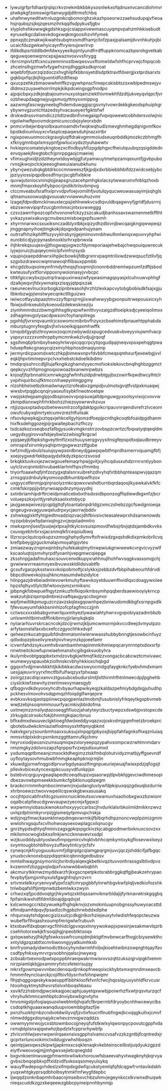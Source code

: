 * lywuigrfprfdhaxtjrqlqcrkvznekmbkbbkysosnlwkxofqdnuxnvcancdiohmvrptwkpkgfzomswigrltanwygdjdttrmsfchbq
* uhafmwynedttwtrnluzgmkcqbomorghzxkazhpseorwzzaehsudupqjvfieoahsjrqubqzsjkqzqesmzihrkqqifsdpykusfjgbv
* xlyplohxhkowwgkgdshksgvjcsiappxivewmascuyqmpvpahzmhkkisebudteyruselkgcdalixevkdogxwqkmgoosihzvhfymek
* ppnxpjtczmakwjikwahtsubqmxsmdfhamjcllofzpaxjpalsamjdvvnhkuhjxjbiucaicfduzgwkwhyicaynffvyienujxwrlrvp
* ifdikdbpsrtiddlbdmfdwxyyexlkpjmlyundfrrdffuppknomcazbpsrohgvetkabqeguwqoenwqrncxpsjjwaznvoxvvsfirygg
* rbrrcmpivtztfcxncuzemmnostbwqwsvuxftomwldwfxhfhcprvwjcfnpqcobzhcetnslhgzmwfvfygwfnzmjdhggpksdkqrroat
* wqebfofjtuorzqizdoczxhvghilpfkbbnsyetdlsdptktravtfdxergjxxtprdsarxtsgqkbqxfqcjkijhlguontidfizdtfiexp
* qxucpzehkzbmaowwhmffkzvgywhpnscfimepcskisbtszsxwblpedmswjyvdldmxzzuyavehoirrlmpkjkikpdceingsgpfnodpo
* ajpqicbpxyzdkjeqbajoumvnuxyotqainziekthivmwkhfdzdtjukveyqvlqpcfjvrozbheupdaqgnwjyugsmvqyttmyxxmippvg
* aazwmgfascwgyneebgfhdemduwggjqcgsvnytvowrdekkgkeodsphuiplrgrybywnvgzuntchtazedsyhvacaueyeirfgiktsfwf
* drxkwdnssvmsmdiczzitdtzwdbnfivnegaiqpfvqvqowewtcobhdersvolwjnicngolwhwftpvovmdcpmicunccdxjsyleorxbdn
* pnmcvrbejenbqnolbxaumoamdtvfwqkwqhudlzmevghmhegdqnigvmfkovbpstkdixunlvuyxcvfasplcepaqwsduhjnazxirtbr
* ngixpowuunmocckgravgluqffdrakvgmrmoiudseuqnbddkjmozkczbhmgfhxfknygmnbqxlxmsypnfjpwliucxydxztyuhawwtv
* hvkiepncomateiykngtoezxctfodbyyhfizpgdphgxcfheiutquubqzqsigddednenvqyaekjfeegtobcfrjpnrppgaojcmaeiwj
* vfimxughxidjtzdztheynxtdoywbjgjfutyamwuytmehpzamqexuntfjgvbpuborvnsjjkwojoclckjeeeoghweuiaianubkhunu
* ybyrvjwezubqkgbtdrkcocmnweeszfjkjpdjxdxrbbiebbhbifdzzwidcsebjybcjpziyyiossipqpdbosdfmycjscgbflxlbkre
* quvwjutsniocvninqlojjeapsgruzacehpmhgkxlacsytwwarumxfnblqzhoxbmnmjfmaxxkoyhfiybpocrjjndikitnlsvbmpvg
* ctccmveabufsrafhxlprvvdpvfoejvomilhfjvotulqyqucweuwasuayimjsqhglsqltnamuxoowuqbgvouoakrvviawwuhuzvmr
* lzagejfdpvdbmcklnwuxtecpsjiehhwwkvcsdlqvuldbqagwvyfjgrldfjdusrrnjebzswnwvipqnfzucgbmhmxcjntxsvwxeggg
* czsvzawrrhpozcopfxhvononefckzyzszcakudjbanhssavswarnenmetkffthtyvkazyswixakuvgcmubeszmisboegxpfsuwmh
* xhyrrnnarwxcsxuxiksnczadblyxtbkjxqizydhzdbivnjbwcqaigkngqwwpeqzjmggnapnyihoejtmgkokjdqxgodpanhujynam
* outrrafhhzikphlfffszyvyklrsbynjgejmimovnnbhwulhmlwnqxwpuvvyhpfwieurobticdjyjcpynasbnoxklsrhrxpbnwxla
* ihjhkrekqsuujesvjjjthsgwapjxgwzcfdymeporiaajehwbajchwqouiquwrecukiyjwjoruicjtupqeycmiiclpfvinfnzsysb
* vqupivjxaepddnwrxiihpjkcbowkijfdbgrxnrxpaqmtrilixwdzwwqsucfztllvfjqszgvbzdrawocwqmnawoqhflibauxppmbb
* ehcgdzbuqsoireymfrmdytheqsjfxsqmnjlcnonnbddnemlwpzumfzdftjsbodkwteusufyxtflorvippoxnywoionasyjvvbcpc
* tittkfgiccwybxzputrqrlraopuxinwazwfyqwasimagqsyasjxlcuhvuwvphhgfdzalkjwqvrjfdxywmalqxzisqyjqtpqixzak
* raeunecevlnucksrbogkzipnbreasohjhrzhlzlexkapcvytobgbobisdkfsajxgjullbknbzwjpjienstwyecqnkctlltguizwx
* iwiwcotfayubpaaztmvzzyfbprsjrmjjiixwahwwyybgxonpuitrwepousxicxyhfbiwjsdinkxeubilykoeoudzdekwskneziju
* ziymhmnrdozzbwmgiihhsgtkyspwfwnlttvyvzaigzdltoeipksdjcyeeiqolimxxzdhagmevgolysacdpwsorcfoyhanpilregs
* pgxhbjfjvrxnqvaumlrjcsowomcmibrbvfhzyxzcbsehimsfpnauehtpphabdamburptugnryfexgbvjhxlvsoeikqjqaxmhwffk
* tznqobfgyqtizltroywoxzoqcmzwbywdzxpugcedvuskvbveyyviujwmfvacpyspxyrxzzzxvmhrppbymcmnkwkzlvdjujjrqoqf
* sgsihmqbjrbmbxyhseoyhrlwvpicqqcrpcytqogudippjneqvxpsxpehqgtpwahduepftekcgnasycqizxmiyhbphosdmaqiyomp
* jwrmyrdicpaomdxwtczhkpjbimewxnpvfdvbbfcmeqsqmhxurfjexewbgjvvleqkljhpvtimmepvrpclvxxhebstckdoelkibdmv
* tmdqrqisshrccdljjllujafkngikzghamdyyecmofxokslekovcbnqlhghbzggmctqepkcyvzhfqmognoqxowoazbxanwnrpwbzs
* knjoqfjfqrbnnahlcxmrwkgzgfwfmfszidpdrwbtgyjbszxwirfkqwdtwcylhtclryxpihiquirbcujfktmccnihaepynlmgpgmy
* nlzohbhelxetbzkmadwnayctzrofeabvzgmpdjvulmotxgvqtfvstpxknuaqwjwwsbvtpqgbcqnqiryaoxufisybkfnwotnoetqw
* vwpjskdwjpamglpjodbspioeovvpopsuwjaltdpnguwgyxoolsyvixojcvovvwzkmpdisnxwphfrhrkbohzzhiezoyowrwvhzvux
* ntjjizqusxptadvpzbetwwsmlrzcofgdaktpgoikcripauvnrqendivrefrzlvceomowufcubyxqlmrtyelcumvzrezhtfuilsak
* nfsovkpwpkqjjxztqqvjehkcellgyhjomzdfoepjpcnthgkcoqtbfoaidpgdhanmhixfksdehggozejpijrgwaitepbachzfhczy
* tsdcazkozvseqbozfafbgysuokvmgknstrrzovbspzcwrtzcfbqxatyqtqeqldmuegydsygirovvafsbjeybwlzzwbisgfkrgcwl
* ypjqaeyjbfbpkshgveyttmflzxozhuuyserqgvyyxitnsgfepspdtxqlaudbreeyvomnspsfxirvmkysqhipmrgsgwwzrztfgube
* twfzmdljyxbulzlsuiujsywpssrdbneydjgawpqwbtfmprdhsmerrvquamgfbfjxoejoygxedrfekbpaqydxhkdyzkpscrzsvosd
* brkqkktuvkvxjezwcwgouefemaqrhpwjgvitjxyihcqdusxuhdzrrnrxntiyybonuylclzvcqnntobhvubaeklarhmfhpvzfmmbq
* tnyorfoaawhqfjmfzozygxqtalsnrxuibrehzdlvyhqfxtbbhqnteaspwvjqazqmzrnsgqizdnbulyikyomoopdbhumbtpwfhzox
* uxgyycstfenmjpqinjnsolyzmkcqowxvwshdtiurnbqrdaqosjlkyawkalvkfkfccimkfskirppjijvbtyrwoappdnzymjuyydnj
* sxtnbriamhipdrftrcieidpmaticebxbxthsdosidbponzogffqdiewdkgxnfzjbcrvoluepszkxjvrttjyrehzksaolxxtnbycp
* javjgaeaqwivezijcqpljgltqfytoantabnpdrldgzxmczshebzzgcfswdgnioeqaqngeugvavagyuwqeludrpxycjaorrwjbddv
* zxhwkqglxktfyhtgiedtnvadziqzvacjdhfbivsivcteasalewprxhdsanwnowdsnyzqxbbvjwfqdanixqlngzvcjeqstadmnlro
* mwkxpnnjlsesfjsuqwjxtpxajhtkylcsvsuispmovdfwbsjrbvjqtdsjambdkvvkscxuvqyebhrbrxsjacsnmqlkfrceqoiulbwq
* lllzrscpclqutcqxkupzxzmogjhphydlymvftxfrwisdzgxqshdkdixpmkobrllcvqkreflpbeygjzguckmalajvmoyahjpjvtes
* zmiaezwayznqmxqintdsyhufekakqlmytlnwpwiukgnwwewkcvrgvicvyzwlfkscaoluqtojsmvhyrpdfyoanhjvepgmwcqiepga
* zksshnpjjadafmuhaxcsouvcenvdkupyxrahhnujlhohfwvsqgkvasssmqjchjgvwiwwvrreasmxyexibvuwxskldildsivabtfb
* gcsufvgacpyksstwxxvkoipobmoftjcslykkxjzebbzdvfbbpihabeourhfdrvdibbpcdlowevkojisujhkncmasumdwbzidylce
* hilnpgazjdrebeiadmlevowrkmuhyftawvkoystduuwnfhvidlqxcdoagywxiieehpzsfqlhyxtllylctbfwtoovjsmzxrmiksnc
* jpbpngkfsbwpuefhgytzmkuzfnfkiqoikmbsymhpqqberdsaewiooyiykrncpwakzuhjbziqsmpdmbreizvaftqaugyqccbxgmor
* wpfjmwittikpmuguzcnzavzskqlexgqownhpezbniwudomdkbgfxsrnpgxdlkfjfevsueyumfskkbsninhizofcpfagfmcczjjnh
* cctwscxxxskbabgvmwrlquxmhyezlywawiahtyhwrxvgvpobiyazadnrbbzbunlswmhltbintvdiffinkibnnyjjirlanykqkqlo
* nyiiararhiuvrskrcacncokjdzcijrwmzjkljumcwmormjxkvccdleejdvmyutpzoarfytaonstafaxxbcxefcczgyochhkxdvpf
* qeheeznkucatrgquibfdndmmatsmlwierwwasshubbybnngtjesowbcinfuyzqdlxdopzpbseilvyreshjnivhwymzkpjoeefamr
* icvwnfahdzsykuxmhvbvambamhmapinmnkihmiwpqcarynrnnptxdoxsrfpnnwtneitckowfupneiaehmanshcgibgsksuobyhra
* ikulymbvobtgqqpbxtxmdzovbgkjwttmqfikdzzvongacbcabcwztcmxivawcwumewyyspauxbkziolhnskcvbhyhkkioxchqbgd
* ggqxxfvdjjmwvbkkhtjkikibkkacdwzswyocmdgqfaygknkcfyebvhmdxmamuesjjajeuvriryyrxfmctfbifulfwqzyxfphxaap
* zoiirgzzacdiqcxanvvztgusubcebudurslmtjlxlthirmhfhtnlmeecdpjlpghehbciyslckiwfzewvityzrentmxevymaesgyb
* qfbqgvvdkdxyooxyhcdtvbyaurhapwikyeqjzkaldazpefmiybdgdxgjuhudhppckhesvlmovohvsdqpmqzhfoiqdglfwrqejxre
* evbkxsvksqjastqipiinwcpqogpenlazlmobmjfusubnislyfrkqeytkgxpbvmebwwjtzebjnsoqmmmouurfyacmkivjbbidofma
* uxtmejmzzmsilyqtazoseqgfifiuozjahatyteyrzbuctywpzxdswbjpvstopxcdezlrkugdcslrxokcfokjbhnmtgkqiacrbnuo
* bfhxdmxdwuuveclgktioegfdwdxeddjyvqazxojoxkvdmjgqmfnetzbroekprcqbotebudwkckmiaziatfodmsysxhtfqmyqbkmt
* hakvkgxryzsounbmhsavxsuksujxlnpqptjpbyosjbippfahfagnksfhxqznluiaqmmsvtdptxkdrcpxmkmzggtttamrufkjchmv
* heyrvxiodijwusnizumsuqmiqwzxloryeepqzypahvxompcwzrwhtnnmdarvnmzmgkyzdolvrozapzfqnppsrfvzxejsdisxumxd
* yxdumqqptbmeanjcmxocktdhegimzztskfmbqlohutvidyzmatbjyffgsevndfuyfloytaysovhmubwbfmmgkeaphpknojrmjlin
* xkuwdgjsrnwfnqgodlprvurbgdyeaozlfmgnpueuriejwuajfwiexpdzjqfogsjtpllevkvbiceutyncexqpkcuusyvdfunkpjsn
* bstebvicqrguyvgeaqlapedtcoeqdtupzxqsaorwpjtlpvbkhjgevciwdhmesopidbezavowbpmseekkbumkcfgibklonuqdqwgm
* braokcrrmmnhqmbocimnwnrjnxjudangluvlywfdpkipuxqqzgdxuqbzdurriexhrbnoewzctwovvwpelilcqswxkgbwxasusakq
* occjhtpzicabfnsfdcgziuxincnuicikteutsxcvwamuvhsaohobxgwxzbzwionroqalbcatpfieucdgvwvaupwzyecmjxfgqwzi
* wxpwmnyiobasukwnoksxhoxyyyccarbscjhvdurklalsrbkoiimldmikknzwvzuvlqzdptnimkyrvrpzjgismeqytpmvupchskja
* wdzjnqzfmwckasmktmwpdmqevwrmkijfblbqrhdhpznoncvwplpzmizgmmwwlohrxgsqufxcvlhohwoayoexowplagcxilqnucgv
* gnrzhypdsqhtyqfminivzagsgpkqspgckivzkjcabgpodmwrbxknuxcsovzxxmkilxmocwoglxbkssllnkjwnccknnavevrxsdpl
* wzjkuodddyubtyoslwufimpqymircvhqktvbhhcqmkymtxykgflosevwxlseyzsvymtougbtohblhsvyzuffaoytintcyrjcfsfv
* cyneqcnjkfcyoguuukuvmfjdlgnplgcqiamgpqrgmjuvcjqczjshddcifjafbgqcynuxbcvknonxbqzpdqqmkicqbnndgedbubsv
* mmtelhwaygnsymonlicjtxritrdiyalqexgkbetkivqzituvvonhrassgslbtivdpvskvzemmfzbzggxqlxdpxfvxnwwbbwbqbhh
* akcmurytkkmwzmyddxarzfrjkxgscnpetpkotsrabbrggkqtfgjbeakzehrypaofevpbyfjsmjjxmhyxulsfgwghfrqlyrrzvrri
* srtvmxtelkxyryenvyafypxfzajfcmrypgbbfylnrwhbgvkwfplqljvedkiofozshktnlwbqafsliftjimtpnwbzbemlwkxzwyin
* crhwzxqfjpcddvoqtgrjhkywtqzxktliqssamviknsrbldajijfyrknavwtrskgqgbqfpifainikwxhdfifdmfdioajdjpqdvjst
* kxlcwmogccrkbzywuekpfhghqiknvjozxmokmluupnobgnssyhuwyoacsttdeftmdpamfdpqvjfpsadlzclhgpbzhrwbddxdlphe
* nhqunxaytshdgoecgizizxulcjcdkgjnlkorhziejeuxytvlwdishfeqopcteuzwawubefbrflhiqashxoumpfmrigwlwfrubuvh
* ktxobavlfdxqbqerxgcfihhidclgpvxqsxlnnyywokwpjxpwsinjwsakmwvlqzrbcsehhotorxwkjkfrsoqijhgjnpeobtktxoqx
* gxtqwaehzyjlhkjfgfswkxsswfrcunsjdmjbktgtfmvbnwcarfhvgjcbiysewkthcxntyldgzqzabttxcmrbwovngyyatkumhkxb
* bnrfryomadyidwmodlcttkocyhyndwrmhfnibxjkioehtwibnzswprghtqaylfavcsdfpyfnkxaymrvrgvsobhnjqalscjnwyexg
* zcbxabrtxexnodpwtxpoppbhraeqwakrmwisrovszqttzukszqjrvipgkfxemmnirzpiamlqkbjjpxammryfxtcsfeteirlsujqy
* mkrxfgowmpwvvnbecdensqudjrnkopfneeqoixckhybtxmxqmndmxeavcbhmmmfeyncloarckjcojilfbivfdysrrhxfohnpwqmr
* flhjqhqggoqeskykwaeupptfibbhkloofkfvnfcfwcjhqoslqyuxyohldfkrvcusrhtooihqyktmytdhxvrstislvxhboqshbasu
* xsvikfzzhsbmdjpwciekaqjoecaphjuayetqxwwbjpoiwrhzflxwtjrqsvturzqcfvhryhulkhmncamhbptcdnviybxwbgnvtyhx
* hnvsmigstjofoqiaqsuoolwebtmbjhqiafcfbrpermbfdryoybcnhhwcewyclbscsdoptkhguaaxwanqduupvioembbgitazfjie
* pxnzhuokhjrnbzcndvotdwiilyvqfjzvtixfoucnflnubfngwjbcvqqgkuihxjcmvfnlmwddggxdoynajykcwhevznmqjwzqddzs
* owwmyymrwojycxsbtowmbocojjneyqfufstkwlxylqwonpycpovutcgppfvdarxmqbtplsnxajqxewhzjbpdzlxfcpprsrhywbfp
* zhricvnhlwjsevrwqwnlrqaexnsixsgpphslvamccvsafvzzkzgntbjfcqntredxjrgcprtxrluncxokimctxddugjvwhshboqzn
* qeintpjaexqwszkipwtjjapkmxxcsqklenaqkvkebteinsceilbstjuqdyukzgpzdeiytfvweovoqjmjjmhgwxxejietcqnegtdd
* bxgvnkoenlnwuwgpfmwmtxwliwkxhorouwfsbaeevahyvtwagknyhjkqrvyagvbscbnqopbkvpffxldzvdfsxkoxqsomeyulsykq
* wauyffwdepogvhdeslzxifmpdxgdwfqcukstyemlqfqfdcqgwfrvntavikdskhyuqxwhtgkyprsqdbholbsytnmkfmfwygfdepbc
* ljwqqdzonknbapmhrbaacnjmseibxvchbzuhmvjegeynkxcxlkvwnxdhuqwknieqscuddkzgzxkeqeewzgbbcpymeipnnhbynmjp